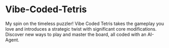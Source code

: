 # Vibe-Coded-Tetris
My spin on the timeless puzzler! Vibe Coded Tetris takes the gameplay you love and introduces a strategic twist with significant core modifications. Discover new ways to play and master the board, all coded with an AI-Agent.

